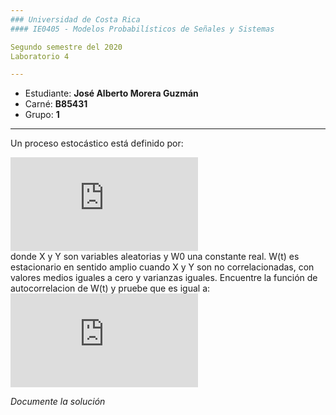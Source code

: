 ```yaml
---
### Universidad de Costa Rica
#### IE0405 - Modelos Probabilísticos de Señales y Sistemas

Segundo semestre del 2020  
Laboratorio 4

---
```


* Estudiante: **José Alberto Morera Guzmán**
* Carné: **B85431**
* Grupo: **1**
---
Un proceso estocástico está definido por: 

![Tau](https://latex.codecogs.com/gif.latex?W%28t%29%3DXcos%28%5Comega_0t%29&plus;Ysen%28%5Comega_0t%29)  
donde X y Y son variables aleatorias y W0 una constante real. W(t) es estacionario en sentido amplio cuando
X y Y son no correlacionadas, con valores medios iguales a cero y varianzas iguales. Encuentre
la función de autocorrelacion de W(t) y pruebe que es igual a:  
![Tau](https://latex.codecogs.com/gif.latex?R_%7BWW%7D%28%5Ctau%29%3D%5Csigma%5E%7B2%7Dcos%28%5Comega_0t%29)  


*Documente la solución*
